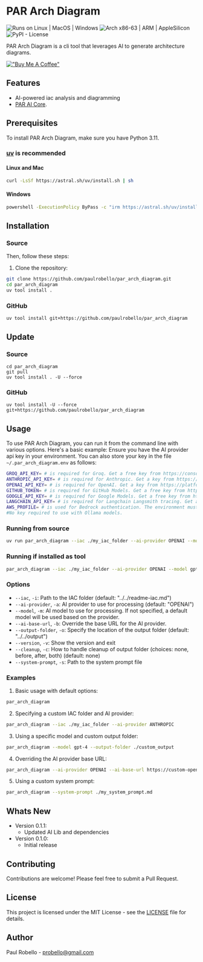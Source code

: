 # PAR Arch Diagram

![Runs on Linux | MacOS | Windows](https://img.shields.io/badge/runs%20on-Linux%20%7C%20MacOS%20%7C%20Windows-blue)
![Arch x86-63 | ARM | AppleSilicon](https://img.shields.io/badge/arch-x86--64%20%7C%20ARM%20%7C%20AppleSilicon-blue)  
![PyPI - License](https://img.shields.io/pypi/l/par_arch_diagram)

PAR Arch Diagram is a cli tool that leverages AI to generate architecture diagrams.

[!["Buy Me A Coffee"](https://www.buymeacoffee.com/assets/img/custom_images/orange_img.png)](https://buymeacoffee.com/probello3)

## Features

- AI-powered iac analysis and diagramming
- [PAR AI Core](https://github.com/paulrobello/par_ai_core).

## Prerequisites

To install PAR Arch Diagram, make sure you have Python 3.11.

### [uv](https://pypi.org/project/uv/) is recommended

#### Linux and Mac
```bash
curl -LsSf https://astral.sh/uv/install.sh | sh
```

#### Windows
```bash
powershell -ExecutionPolicy ByPass -c "irm https://astral.sh/uv/install.ps1 | iex"
```

## Installation


### Source

Then, follow these steps:

1. Clone the repository:
```bash
git clone https://github.com/paulrobello/par_arch_diagram.git
cd par_arch_diagram
uv tool install .
```
### GitHub

```shell
uv tool install git+https://github.com/paulrobello/par_arch_diagram
```

## Update

### Source

```shell
cd par_arch_diagram
git pull
uv tool install . -U --force
```

### GitHub

```shell
uv tool install -U --force git+https://github.com/paulrobello/par_arch_diagram
```

## Usage

To use PAR Arch Diagram, you can run it from the command line with various options. Here's a basic example:
Ensure you have the AI provider api key in your environment.
You can also store your key in the file `~/.par_arch_diagram.env` as follows:
```bash
GROQ_API_KEY= # is required for Groq. Get a free key from https://console_out.groq.com/
ANTHROPIC_API_KEY= # is required for Anthropic. Get a key from https://console_out.anthropic.com/
OPENAI_API_KEY= # is required for OpenAI. Get a key from https://platform.openai.com/account/api-keys
GITHUB_TOKEN= # is required for GitHub Models. Get a free key from https://github.com/marketplace/models
GOOGLE_API_KEY= # is required for Google Models. Get a free key from https://console_out.cloud.google.com
LANGCHAIN_API_KEY= # is required for Langchain Langsmith tracing. Get a free key from https://smith.langchain.com/settings
AWS_PROFILE= # is used for Bedrock authentication. The environment must already be authenticated with AWS.
#No key required to use with Ollama models.
```

### Running from source
```bash
uv run par_arch_diagram --iac ./my_iac_folder --ai-provider OPENAI --model gpt-4o -n MyDiagram
```

### Running if installed as tool
```bash
par_arch_diagram --iac ./my_iac_folder --ai-provider OPENAI --model gpt-4o
```

### Options

- `--iac`, `-i`: Path to the IAC folder (default: "../../readme-iac.md")
- `--ai-provider`, `-a`: AI provider to use for processing (default: "OPENAI")
- `--model`, `-m`: AI model to use for processing. If not specified, a default model will be used based on the provider.
- `--ai-base-url`, `-b`: Override the base URL for the AI provider.
- `--output-folder`, `-o`: Specify the location of the output folder (default: "../../output")
- `--version`, `-v`: Show the version and exit
- `--cleanup`, `-c`: How to handle cleanup of output folder (choices: none, before, after, both) (default: none)
- `--system-prompt`, `-s`: Path to the system prompt file

### Examples

1. Basic usage with default options:
```bash
par_arch_diagram
```

2. Specifying a custom IAC folder and AI provider:
```bash
par_arch_diagram --iac ./my_iac_folder --ai-provider ANTHROPIC
```

3. Using a specific model and custom output folder:
```bash
par_arch_diagram --model gpt-4 --output-folder ./custom_output
```

4. Overriding the AI provider base URL:
```bash
par_arch_diagram --ai-provider OPENAI --ai-base-url https://custom-openai-endpoint.com
```

5. Using a custom system prompt:
```bash
par_arch_diagram --system-prompt ./my_system_prompt.md
```

## Whats New
- Version 0.1.1:
  - Updated AI Lib and dependencies
- Version 0.1.0:
  - Initial release

## Contributing

Contributions are welcome! Please feel free to submit a Pull Request.

## License

This project is licensed under the MIT License - see the [LICENSE](LICENSE) file for details.

## Author

Paul Robello - probello@gmail.com
